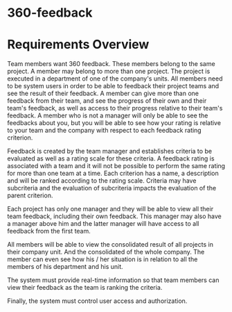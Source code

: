 # 360-feedback

# Requirements Overview

Team members want 360 feedback. These members belong to the same project. A member may belong to more than one project. The project is executed in a department of one of the company's units. All members need to be system users in order to be able to feedback their project teams and see the result of their feedback. A member can give more than one feedback from their team, and see the progress of their own and their team's feedback, as well as access to their progress relative to their team's feedback. A member who is not a manager will only be able to see the feedbacks about you, but you will be able to see how your rating is relative to your team and the company with respect to each feedback rating criterion.

Feedback is created by the team manager and establishes criteria to be evaluated as well as a rating scale for these criteria.
A feedback rating is associated with a team and it will not be possible to perform the same rating for more than one team at a time. Each criterion has a name, a description and will be ranked according to the rating scale. Criteria may have subcriteria and the evaluation of subcriteria impacts the evaluation of the parent criterion.

Each project has only one manager and they will be able to view all their team feedback, including their own feedback. This manager may also have a manager above him and the latter manager will have access to all feedback from the first team.

All members will be able to view the consolidated result of all projects in their company unit. And the consolidated of the whole company. The member can even see how his / her situation is in relation to all the members of his department and his unit.

The system must provide real-time information so that team members can view their feedback as the team is ranking the criteria.

Finally, the system must control user access and authorization.
